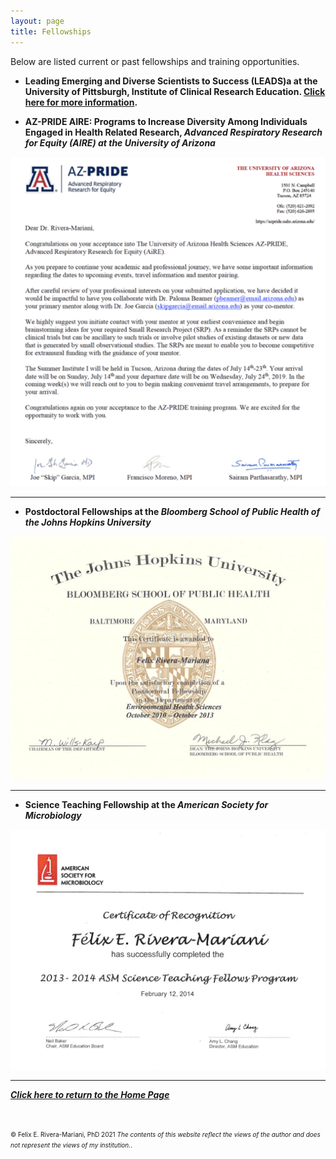 ```yaml
---
layout: page
title: Fellowships
---
```


Below are listed current or past fellowships and training opportunities.

<script src="https://apps.elfsight.com/p/platform.js" defer></script>
<div class="elfsight-app-6458f1c2-738e-40ed-b7a0-7379c0377dff"></div>

<ul>
<li><b>Leading Emerging and Diverse Scientists to Success (LEADS)a at the University of Pittsburgh, Institute of Clinical Research Education. <a href="https://icre.pitt.edu/leads/index.html" target="_blank">Click here for more information</a>. </i></b></li>
</ul>

<ul>
<li><b>AZ-PRIDE AIRE: Programs to Increase Diversity Among Individuals Engaged in Health Related Research, <i>Advanced Respiratory Research for Equity (AIRE) at the University of Arizona</i></b></li>
</ul>
<img src="/img/AZ_PRIDE_AIRE_Fellowship.png" alt="AZ-PRIDE AIRE Fellowships" class="inline"/>

---

<ul>
<li><b>Postdoctoral Fellowships at the <i>Bloomberg School of Public Health of the Johns Hopkins University</i></b></li>
</ul>
<img src="/img/JHSPH_Fellowship.jpg" alt="Science Teaching Fellowship at ASM" class="inline"/>

---

<ul>
<li><b>Science Teaching Fellowship at the <i>American Society for Microbiology</i></b></li>
</ul>
<img src="/img/STF_ASM.jpg" alt="Science Teaching Fellowship at ASM" class="inline"/>

---

<b><i><a href="https://www.friveram.com">Click here to return to the Home Page</a></i></b>

<br>

<font size="1">&#169; Felix E. Rivera-Mariani, PhD 2021 <i>The contents of this website reflect the views of the author and does not represent the views of my institution.</i>.</font>